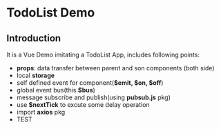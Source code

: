 # TodoList Demo

## Introduction
It is a Vue Demo imitating a TodoList App, includes following points:
- **props**: data transfer between parent and son components (both side)
- local **storage**
- self defined event for component(**$emit, $on, $off**)
- global event bus(this.**$bus**)
- message subscribe and publish(using **pubsub.js** pkg)
- use **$nextTick** to excute some delay operation
- import **axios** pkg
- TEST
